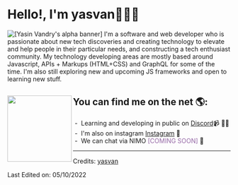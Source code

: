 # Hello!, I'm yasvan🧑🏽‍💻

<img src="https://github.com/yasVan645/local/blob/af1bbb7d360f24eb5ecc1a81cda13c6751aae292/profile-frame.png" alt="[Yasin Vandry's alpha banner]">
I'm a software and web developer who is passionate about new tech discoveries and creating technology to elevate and help people in their particular needs, and constructing a tech enthusiast community. My technology developing areas are mostly based around Javascript, APIs + Markups (HTML+CSS) and GraphQL for some of the time. I'm also still exploring new and upcoming JS frameworks and open to learning new stuff. 


## You can find me on the net 🌎: <a href="https://github.com/yasVan645"><img align="left" width="145px" margin="30px" height="150px" src="https://github.com/yasVan645/local/blob/af1bbb7d360f24eb5ecc1a81cda13c6751aae292/ezgif.com-gif-maker.gif"></a>
  &nbsp;-   &nbsp;Learning and developing in public on <a href="https://discord.gg/YWpc3Wq5wS">Discord</a>📹 ✍🏾<br>
  &nbsp;-   &nbsp;I'm also on instagram <a href="https://www.instagram.com/_yasvan/"> Instagram</a> 🏓<br>
  &nbsp;-   &nbsp;We can chat via NIMO <a style="color: #9568A6">[COMING SOON]</a> 💼

-----
Credits: [yasvan](https://github.com/yasVan645)

Last Edited on: 05/10/2022
